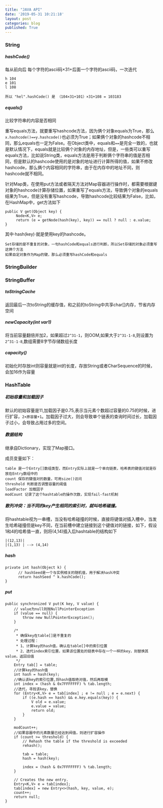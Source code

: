 ```yaml
---
title: "JAVA API"
date: '2019-05-31 10:21:18' 
layout: post 
categories: blog
published: True
---
```


### String

##### hashCode()

每从前向后 每个字符的ascii码×31+后面一个字符的ascii码，一次迭代

```
h 104
e 101
l 108

所以 "hel".hashCode() 是 （104×31+101）×31+108 = 103183
```

##### equals()

比较字符串的内容是否相同

重写equals方法，就要重写hashcode方法，因为俩个对象equals为True，那么`x.hashcode()==y.hashcode()`也必须为True；如果俩个对象的hashcode不相同，那么equals也一定为False。在Object类中，equals和`==`是完全一致的，也就是默认情况下，equals就是比较俩个对象的内存地址，但是，一些类可以重写equals方法，比如说String类，equals方法是用于判断俩个字符串的值是否相同，但是默认的hashcode使用的是对象的地址进行计算所得的值，如果不修改hashcode，那么俩个内容相同的字符串，由于在内存中的地址不同，则hashcode就不相同。

针对Map类，在使用put方法或者隔天方法对Map容器进行操作时，都需要根据键对象的hashcode计算存储位置，如果重写了equals方法，导致俩个对象的equals结果为True，但是没有重写hashcode，导致hashcode比较结果为False，比如，在HashMap中，get方法如下

```
public V get(Object key) {
     Node<K,V> e;
     return (e = getNode(hash(key), key)) == null ? null : e.value;
}
```

其中·hash(key)·就是使用key的hashcode。

```
Set存储的是不重复的对象，一句hashCode和equals进行判断，所以Set存储的对象必须重写这俩个方法
如果自定对象作为Map的键，那么必须重写hashCode和equals
```

### StringBuilder

### StringBuffer

##### toStringCache

返回最后一次toString的缓存值，和之前的toString中共享char[]内存，节省内存空间

##### newCapacity(int var1)

将当前容量翻倍并加2，如果超过`2^31-1`，则OOM,如果大于`2^31-1-8`,则设置为`2^31-1-8`,数组需要8字节存储数组长度

##### capacity()

初始化时存放int则容量就是int的长度，存放String或者CharSequence的时候，会加16作为容量

### HashTable

##### 初始容量和加载因子

默认的初始容量是11,加载因子是0.75,表示当元素个数超过容量的0.75的时候，进行扩容，`2×原容量+1`。加载因子过大，则会导致单个链表的查询时间过长，加载因子过小，会导致占用过多的空间。

##### 数据结构

继承自Dictionary，实现了Map接口。

成员变量如下：

```
table 是一个Entry[]数组类型，而Entry实际上就是一个单向链表，哈希表的键值对就是存放在Entry数组中的
count 保存的键值对的数量，可用size()访问
threshold 判断是否调整容量的阈值
loadFactor 加载因子
modCount 记录了这个hashtable的操作次数，实现fail-fast机制
```

##### 散列冲突：当不同的key产生相同的索引时，就叫哈希碰撞。

将hashtable视为一串槽，当没有哈希碰撞的时候，直接将键值对插入槽中，当发生哈希碰撞但是key不同，在当前槽中建立链接到这个键值对的链接，如下，假设1和4的哈希值一直，则将(4,14)插入后hashtable的结构如下

```
|(12,13)|
|(1,13) | --> (4,14)
```

##### hash

```
private int hash(Object k) {
      // hashSeed是一个与实例相关的随机值，用于解决hash冲突
      return hashSeed ^ k.hashCode();
}
```

##### put

```
public synchronized V put(K key, V value) {
    // value为null则抛NullPointerException
    if (value == null) {
        throw new NullPointerException();
    }

    /*
     * 确保key在table[]是不重复的
     * 处理过程：
     * 1、计算key的hash值，确认在table[]中的索引位置
     * 2、迭代index索引位置，如果该位置处的链表中存在一个一样的key，则替换其value，返回旧值
     */
    Entry tab[] = table;
    //计算key的hash值
    int hash = hash(key);
    //确认该key的索引位置,将hash值取绝对值，然后再取模
    int index = (hash & 0x7FFFFFFF) % tab.length;
    //迭代，寻找该key，替换
    for (Entry<K,V> e = tab[index] ; e != null ; e = e.next) {
        if ((e.hash == hash) && e.key.equals(key)) {
            V old = e.value;
            e.value = value;
            return old;
        }
    }

    modCount++;
    //如果容器中的元素数量已经达到阀值，则进行扩容操作
    if (count >= threshold) {
        // Rehash the table if the threshold is exceeded
        rehash();

        tab = table;
        hash = hash(key);

        index = (hash & 0x7FFFFFFF) % tab.length;
    }

    // Creates the new entry.
    Entry<K,V> e = tab[index];
    tab[index] = new Entry<>(hash, key, value, e);
    count++;
    return null;
}
```
